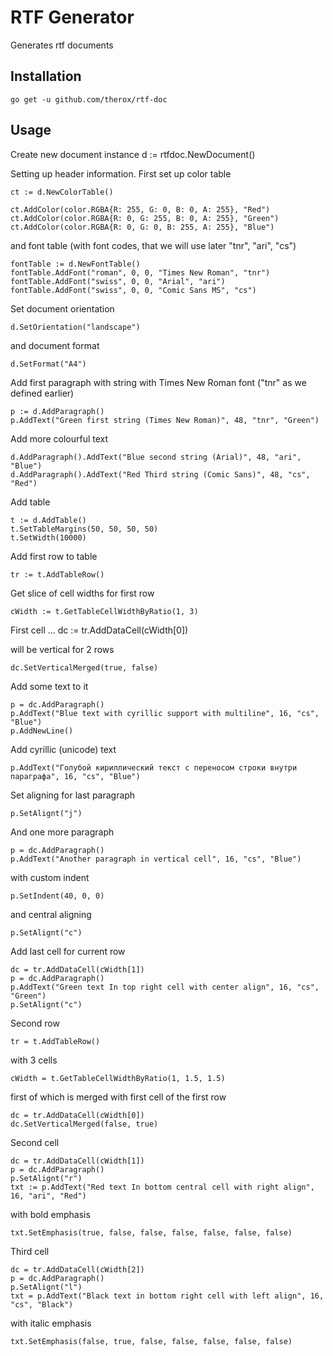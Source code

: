 # RTF Generator

Generates rtf documents

## Installation

``go get -u github.com/therox/rtf-doc``

## Usage

Create new document instance
    d := rtfdoc.NewDocument()

Setting up header information. First set up color table

	ct := d.NewColorTable()

	ct.AddColor(color.RGBA{R: 255, G: 0, B: 0, A: 255}, "Red")
	ct.AddColor(color.RGBA{R: 0, G: 255, B: 0, A: 255}, "Green")
	ct.AddColor(color.RGBA{R: 0, G: 0, B: 255, A: 255}, "Blue")

and font table (with font codes, that we will use later "tnr", "ari", "cs")

	fontTable := d.NewFontTable()
	fontTable.AddFont("roman", 0, 0, "Times New Roman", "tnr")
	fontTable.AddFont("swiss", 0, 0, "Arial", "ari")
	fontTable.AddFont("swiss", 0, 0, "Comic Sans MS", "cs")

Set document orientation

	d.SetOrientation("landscape")

and document format

    d.SetFormat("A4")
	
Add first paragraph with string with Times New Roman font ("tnr" as we defined earlier)

    p := d.AddParagraph()
	p.AddText("Green first string (Times New Roman)", 48, "tnr", "Green")

Add more colourful text

	d.AddParagraph().AddText("Blue second string (Arial)", 48, "ari", "Blue")	
    d.AddParagraph().AddText("Red Third string (Comic Sans)", 48, "cs", "Red")

Add table

	t := d.AddTable()
	t.SetTableMargins(50, 50, 50, 50)
	t.SetWidth(10000)

Add first row to table

	tr := t.AddTableRow()

Get slice of cell widths for first row

	cWidth := t.GetTableCellWidthByRatio(1, 3)

First cell ...
	dc := tr.AddDataCell(cWidth[0])

will be vertical for 2 rows

	dc.SetVerticalMerged(true, false)

Add some text to it

	p = dc.AddParagraph()
	p.AddText("Blue text with cyrillic support with multiline", 16, "cs", "Blue")
	p.AddNewLine()

Add cyrillic (unicode) text

	p.AddText("Голубой кириллический текст с переносом строки внутри параграфа", 16, "cs", "Blue")

Set aligning for last paragraph

	p.SetAlignt("j")

And one more paragraph

	p = dc.AddParagraph()
	p.AddText("Another paragraph in vertical cell", 16, "cs", "Blue")

 with custom indent

	p.SetIndent(40, 0, 0)

 and central aligning

	p.SetAlignt("c")

Add last cell for current row

	dc = tr.AddDataCell(cWidth[1])
	p = dc.AddParagraph()
	p.AddText("Green text In top right cell with center align", 16, "cs", "Green")
	p.SetAlignt("c")

Second row    

	tr = t.AddTableRow()

 with 3 cells

	cWidth = t.GetTableCellWidthByRatio(1, 1.5, 1.5)

 first of which is merged with first cell of the first row

	dc = tr.AddDataCell(cWidth[0])
	dc.SetVerticalMerged(false, true)

Second cell

	dc = tr.AddDataCell(cWidth[1])
	p = dc.AddParagraph()
	p.SetAlignt("r")
	txt := p.AddText("Red text In bottom central cell with right align", 16, "ari", "Red")

 with bold emphasis

	txt.SetEmphasis(true, false, false, false, false, false, false)

Third cell

	dc = tr.AddDataCell(cWidth[2])
	p = dc.AddParagraph()
	p.SetAlignt("l")
	txt = p.AddText("Black text in bottom right cell with left align", 16, "cs", "Black")

 with italic emphasis
 
	txt.SetEmphasis(false, true, false, false, false, false, false)